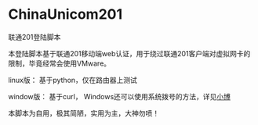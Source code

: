 # ChinaUnicom201
联通201登陆脚本

本登陆脚本基于联通201移动端web认证，用于绕过联通201客户端对虚拟网卡的限制，毕竟经常会使用VMware。

linux版：
基于python，仅在路由器上测试

window版：
基于curl，
Windows还可以使用系统拨号的方法，详见[小博](https://www.funnyang.com/how-to-bypass-chinaunicom-201-limit/)

本脚本为自用，极其简陋，实用为主，大神勿喷！
